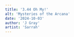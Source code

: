 ```yaml
---
title: '3.44 Oh My!'
alt: 'Mysteries of the Arcana'
date: '2024-10-03'
author: 'J Gray'
artist: 'Sarrah'
---
```

